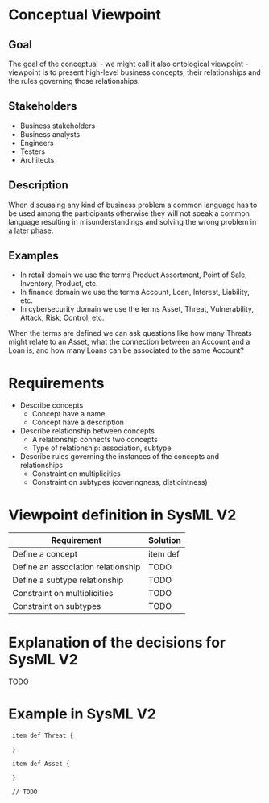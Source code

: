 # Conceptual Viewpoint 

## Goal

The goal of the conceptual - we might call it also ontological viewpoint - viewpoint is to present high-level business concepts, their relationships and the rules governing those relationships.

## Stakeholders 

- Business stakeholders
- Business analysts
- Engineers
- Testers
- Architects

## Description

When discussing any kind of business problem a common language has to be used among the participants otherwise they will not speak a common language resulting in misunderstandings and solving the wrong problem in a later phase.

## Examples 

- In retail domain we use the terms Product Assortment, Point of Sale, Inventory, Product, etc.
- In finance domain we use the terms Account, Loan, Interest, Liability, etc.
- In cybersecurity domain we use the terms Asset, Threat, Vulnerability, Attack, Risk, Control, etc.

When the terms are defined we can ask questions like how many Threats might relate to an Asset, what 
the connection between an Account and a Loan is, and how many Loans can be associated to the same Account?

# Requirements

- Describe concepts
  - Concept have a name
  - Concept have a description
- Describe relationship between concepts 
  - A relationship connects two concepts
  - Type of relationship: association, subtype
- Describe rules governing the instances of the concepts and relationships
  - Constraint on multiplicities
  - Constraint on subtypes (coveringness, distjointness)

# Viewpoint definition in SysML V2

| Requirement | Solution |
| ----------- | -------  |
| Define a concept | item def |
| Define an association relationship | TODO |
| Define a subtype relationship | TODO |
| Constraint on multiplicities | TODO |
| Constraint on subtypes | TODO | 

# Explanation of the decisions for SysML V2

TODO

# Example in SysML V2

```
 item def Threat {

 }

 item def Asset {

 }

 // TODO

```
